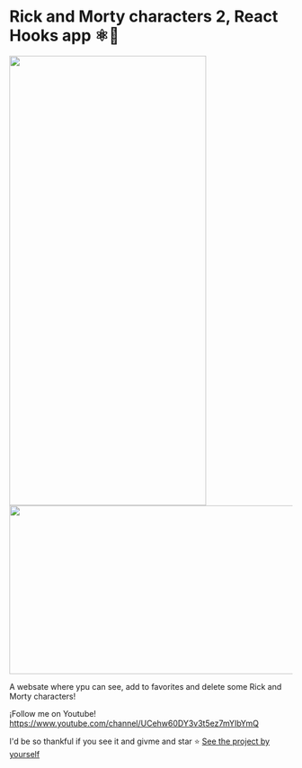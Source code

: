 # Rick and Morty characters 2, React Hooks app  ⚛️🌌

<img src="https://live.staticflickr.com/65535/50824925658_700a9fac20_b.jpg" width="350px" height="800px" />
<img src="https://live.staticflickr.com/65535/50824925748_ecbcd362ee_h.jpg" width="580px" height="300px" />

A websate where ypu can see, add to favorites and delete some Rick and Morty characters!

¡Follow me on Youtube! https://www.youtube.com/channel/UCehw60DY3v3t5ez7mYIbYmQ

 I'd be so thankful if you see it and givme and star ⭐ [See the project by yourself](https://who-is-beto.github.io/rick-and-morty-hooks/)
